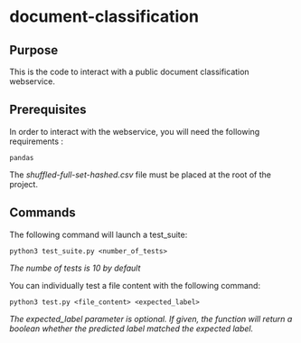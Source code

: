 # document-classification

## Purpose
This is the code to interact with a public document classification webservice.

## Prerequisites
In order to interact with the webservice, you will need the following requirements :
```
pandas
```

The *shuffled-full-set-hashed.csv* file must be placed at the root of the project.

## Commands
The following command will launch a test_suite:
```
python3 test_suite.py <number_of_tests>
```
*The numbe of tests is 10 by default*

You can individually test a file content with the following command:
```
python3 test.py <file_content> <expected_label>
```
*The expected_label parameter is optional. If given, the function will return a boolean whether the predicted label matched the expected label.*
